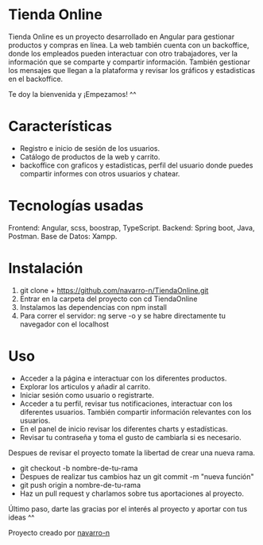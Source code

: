 # Tienda Online
Tienda Online es un proyecto desarrollado en Angular para gestionar productos y compras en línea.
La web también cuenta con un backoffice, donde los empleados pueden interactuar con otro trabajadores,
ver la información que se comparte y compartir información.
También gestionar los mensajes que llegan a la plataforma y revisar los gráficos y estadisticas
en el backoffice.

Te doy la bienvenida y ¡Empezamos! ^^

# Características
- Registro e inicio de sesión de los usuarios.
- Catálogo de productos de la web y carrito.
- backoffice con graficos y estadisticas, perfil del usuario donde puedes compartir informes con otros 
    usuarios y chatear.

# Tecnologías usadas
Frontend: Angular, scss, boostrap, TypeScript.
Backend: Spring boot, Java, Postman.
Base de Datos: Xampp.

# Instalación
1. git clone + https://github.com/navarro-n/TiendaOnline.git
2. Entrar en la carpeta del proyecto con cd TiendaOnline
3. Instalamos las dependencias con npm install
4. Para correr el servidor: ng serve -o y se habre directamente tu navegador con el localhost

# Uso
- Acceder a la página e interactuar con los diferentes productos.
- Explorar los articulos y añadir al carrito.
- Iniciar sesión como usuario o registrarte.
- Acceder a tu perfil, revisar tus notificaciones, interactuar con los diferentes usuarios.
    También compartir información relevantes con los usuarios.
- En el panel de inicio revisar los diferentes charts y estadísticas.
- Revisar tu contraseña y toma el gusto de cambiarla si es necesario.

Despues de revisar el proyecto tomate la libertad de crear una nueva rama.
- git checkout -b nombre-de-tu-rama
- Despues de realizar tus cambios haz un git commit -m "nueva función"
- git push origin a nombre-de-tu-rama
- Haz un pull request y charlamos sobre tus aportaciones al proyecto.

Último paso, darte las gracias por el interés al proyecto y aportar con tus ideas ^^

Proyecto creado por [navarro-n](https://github.com/navarro-n)